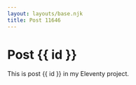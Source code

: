 ```yaml
---
layout: layouts/base.njk
title: Post 11646
---
```


# Post {{ id }}

This is post {{ id }} in my Eleventy project.
